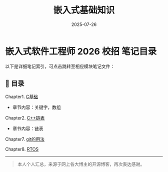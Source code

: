 ﻿---
layout: note
title: "嵌入式基础知识"
date: 2025-07-26
excerpt: "C语⾔、C++、数据结构与算法、操作系统（RTOS）、ARM基础与架构、通讯协议、Linux应⽤知识点、Linux驱动知识点。"
categories: embedded
tags:
  - C语言
  - 嵌入式
  - 基础知识
creat_date: 2025-07-26
---









# 嵌入式软件工程师 2026 校招 笔记目录

以下是详细笔记索引，可点击跳转至相应模块笔记文件：

## 📘 目录

Chapter1. [C基础](./basic_knowledge/CH1_c_basic.md)
 - 章节内容：关键字，数组

Chapter2. [C++链表](./basic_knowledge/CH1_c_basic.md)
 - 章节内容：链表

Chapter7. [git的用法](./basic_knowledge/git.md)

Chapter8. [RTOS](./basic_knowledge/rtos_basics.md)

---

> 本人个人汇总，来源于网上各大博主的开源博客，再次表达感谢。
